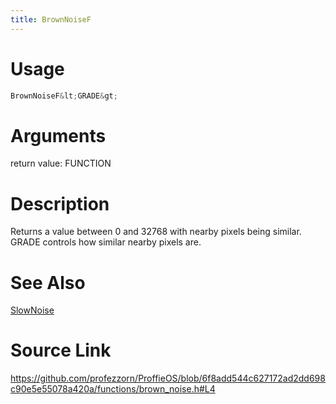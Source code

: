 ```yaml
---
title: BrownNoiseF
---
```


# Usage
```cpp
BrownNoiseF&lt;GRADE&gt;
```

# Arguments
return value: FUNCTION

# Description
Returns a value between 0 and 32768 with nearby pixels being similar.
GRADE controls how similar nearby pixels are.

# See Also
[SlowNoise](/config/functions/SlowNoise.html)

# Source Link
https://github.com/profezzorn/ProffieOS/blob/6f8add544c627172ad2dd698c90e5e55078a420a/functions/brown_noise.h#L4
